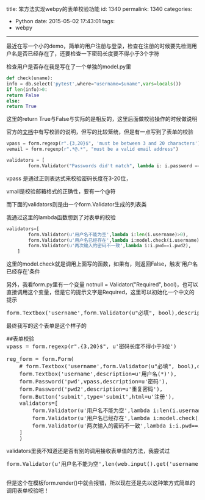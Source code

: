title: 笨方法实现webpy的表单校验功能
id: 1340
permalink: 1340
categories:
  - Python
date: 2015-05-02 17:43:01
tags:
  - webpy
---

最近在写一个小的demo，简单的用户注册与登录，检查在注册的时候要先检测用户名是否已经存在了，还要检查一下密码长度要不得小于3个字符

检查用户是否存在我是写在了一个单独的model.py里
``` python
def check(uname):
info = db.select('pytest',where="username=$uname",vars=locals())
if len(info)>0:
return False
else:
return True
```

<!-- more -->
这里的return True与False与实际的是相反的，这里后面做校验操作的时候做说明

官方的[文档](http://webpy.org/cookbook/forms.zh-cn)中有写校验的说明，但写的比较笼统，但是有一点写到了表单的校验
``` python
vpass = form.regexp(r".{3,20}$", 'must be between 3 and 20 characters')
vemail = form.regexp(r".*@.*", "must be a valid email address")

validators = [
        form.Validator("Passwords did't match", lambda i: i.password == i.password2)]
```
vpass 是通过正则表达式来校验密码长度在3-20位，

vmail是校验邮箱格式的正确性，要有一个@符

而下面的validators则是由一个form.Validator生成的列表类

我通过这里的lambda函数想到了对表单的校验
``` python
validators=[
        form.Validator(u'用户名不能为空',lambda i:len(i.username)>0),
        form.Validator(u'用户名已经存在',lambda i:model.check(i.username)),
        form.Validator(u'两次输入的密码不一致',lambda i:i.pwd==i.pwd2),
    ]
```

这里的model.check就是调用上面写的函数，如果有，则返回False，触发'用户名已经存在'条件

另外，我看form.py里有一个变量 notnull = Validator("Required", bool)，也可以直接调用这个变量，但是它的提示文字是Required，这里可以初始化一个中文的提示
<pre class="brush:python">form.Textbox('username',form.Validator(u"必填", bool),description=u'用户名(*)')</pre>
 

最终我写的这个表单是这个样子的
<pre class="brush:python">##表单校验
vpass = form.regexp(r".{3,20}$", u'密码长度不得小于3位')

reg_form = form.Form(
    # form.Textbox('username',form.Validator(u"必填", bool),description=u'用户名(*)'),
    form.Textbox('username',description=u'用户名(*)'),
    form.Password('pwd',vpass,description=u'密码'),
    form.Password('pwd2',description=u'重复密码'),
    form.Button('submit',type='submit',html=u'注册'),
    validators=[
        form.Validator(u'用户名不能为空',lambda i:len(i.username)>0),
        form.Validator(u'用户名已经存在',lambda i:model.check(i.username)),
        form.Validator(u'两次输入的密码不一致',lambda i:i.pwd==i.pwd2),
    ]
    )</pre>
 

validators里我不知道还是否有别的调用接收表单值的方法，我尝试过
<pre class="brush:python">form.Validator(u'用户名不能为空',len(web.input().get('username'))>0)

</pre>
但是这个在模板form.render()中就会报错，所以现在还是先以这种笨方式简单的调用表单校验吧！